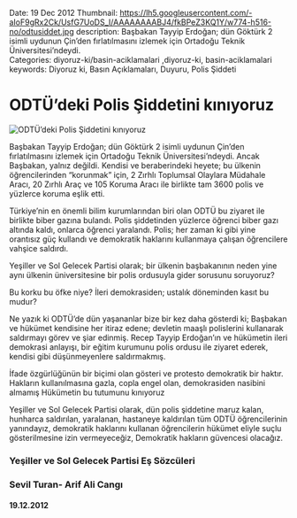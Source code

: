 Date: 19 Dec 2012
Thumbnail: https://lh5.googleusercontent.com/-aIoF9gRx2Ck/UsfG7UoDS_I/AAAAAAAABJ4/fkBPeZ3KQ1Y/w774-h516-no/odtusiddet.jpg
description: Başbakan Tayyip Erdoğan; dün Göktürk 2 isimli uydunun Çin’den fırlatılmasını izlemek için Ortadoğu Teknik Üniversitesi’ndeydi.  
Categories: diyoruz-ki/basin-aciklamalari ,diyoruz-ki, basin-aciklamalari
keywords: Diyoruz ki, Basın Açıklamaları, Duyuru, Polis Şiddeti

# ODTÜ’deki Polis Şiddetini kınıyoruz

![ODTÜ’deki Polis Şiddetini kınıyoruz](https://lh5.googleusercontent.com/-aIoF9gRx2Ck/UsfG7UoDS_I/AAAAAAAABJ4/fkBPeZ3KQ1Y/w774-h516-no/odtusiddet.jpg)


Başbakan Tayyip Erdoğan; dün Göktürk 2 isimli uydunun Çin’den fırlatılmasını izlemek için Ortadoğu Teknik Üniversitesi’ndeydi. Ancak Başbakan, yalnız değildi. Kendisi ve beraberindeki heyete; bu ülkenin öğrencilerinden “korunmak” için, 2 Zırhlı Toplumsal Olaylara Müdahale Aracı, 20 Zırhlı Araç ve 105 Koruma Aracı ile birlikte tam 3600 polis ve yüzlerce koruma eşlik etti.

Türkiye’nin en önemli bilim kurumlarından biri olan ODTÜ bu ziyaret ile birlikte biber gazına bulandı. Polis şiddetinden yüzlerce öğrenci biber gazı altında kaldı, onlarca öğrenci yaralandı.
Polis; her zaman ki gibi yine orantısız güç kullandı ve demokratik haklarını kullanmaya çalışan öğrencilere vahşice saldırdı.

Yeşiller ve Sol Gelecek Partisi olarak; bir ülkenin başbakanının neden yine aynı ülkenin üniversitesine bir polis ordusuyla gider sorusunu soruyoruz?

Bu korku bu öfke niye? İleri demokrasiden; ustalık döneminden kasıt bu mudur?

Ne yazık ki ODTÜ’de dün yaşananlar bize bir kez daha gösterdi ki; Başbakan ve hükümet kendisine her itiraz edene; devletin maaşlı polislerini kullanarak saldırmayı görev ve şiar edinmiş. Recep Tayyip Erdoğan’ın ve hükümetin ileri demokrasi anlayışı, bir eğitim kurumunu polis ordusu ile ziyaret ederek, kendisi gibi düşünmeyenlere saldırmakmış.

İfade özgürlüğünün bir biçimi olan gösteri ve protesto demokratik bir haktır. Hakların kullanılmasına gazla, copla engel olan, demokrasiden nasibini almamış Hükümetin bu tutumunu kınıyoruz

Yeşiller ve Sol Gelecek Partisi olarak, dün polis şiddetine maruz kalan, hunharca saldırılan, yaralanan, hastaneye kaldırılan tüm ODTÜ öğrencilerinin yanındayız, demokratik haklarını kullanan öğrencilerin hükümet eliyle suçlu gösterilmesine izin vermeyeceğiz, Demokratik hakların güvencesi olacağız.

 
 
### Yeşiller ve Sol Gelecek Partisi Eş Sözcüleri
### Sevil Turan- Arif Ali Cangı

#### 19.12.2012
